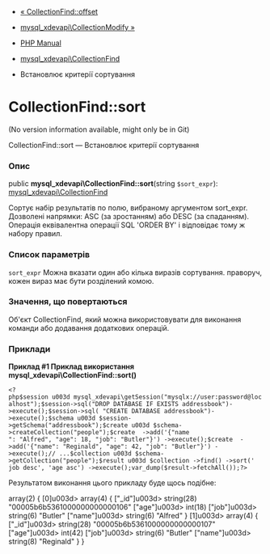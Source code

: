 - [« CollectionFind::offset](mysql-xdevapi-collectionfind.offset.md)
- [mysql_xdevapi\CollectionModify
»](class.mysql-xdevapi-collectionmodify.md)

- [PHP Manual](index.md)
- [mysql_xdevapi\CollectionFind](class.mysql-xdevapi-collectionfind.md)
- Встановлює критерії сортування

# CollectionFind::sort

(No version information available, might only be in Git)

CollectionFind::sort — Встановлює критерії сортування

### Опис

public **mysql_xdevapi\CollectionFind::sort**(string `$sort_expr`):
[mysql_xdevapi\CollectionFind](class.mysql-xdevapi-collectionfind.md)

Сортує набір результатів по полю, вибраному аргументом sort_expr.
Дозволені напрямки: ASC (за зростанням) або DESC (за спаданням).
Операція еквівалентна операції SQL 'ORDER BY' і відповідає тому ж
набору правил.

### Список параметрів

`sort_expr`
Можна вказати один або кілька виразів сортування.
праворуч, кожен вираз має бути розділений комою.

### Значення, що повертаються

Об'єкт CollectionFind, який можна використовувати для виконання команди
або додавання додаткових операцій.

### Приклади

**Приклад #1 Приклад використання
**mysql_xdevapi\CollectionFind::sort()****

` <?php$session u003d mysql_xdevapi\getSession("mysqlx://user:password@localhost");$session->sql("DROP DATABASE IF EXISTS addressbook")->execute();$session->sql( "CREATE DATABASE addressbook")->execute();$schema u003d $session->getSchema("addressbook");$create u003d $schema->createCollection("people");$create  ->add('{"name ": "Alfred", "age": 18, "job": "Butler"}') ->execute();$create  ->add('{"name": "Reginald", "age": 42, "job": "Butler"}') ->execute();// ...$collection u003d $schema->getCollection("people");$result u003d $collection ->find() ->sort(' job desc', 'age asc') ->execute();var_dump($result->fetchAll());?> `

Результатом виконання цього прикладу буде щось подібне:

array(2) {
[0]u003d>
array(4) {
["_id"]u003d>
string(28) "00005b6b5361000000000000106"
["age"]u003d>
int(18)
["job"]u003d>
string(6) "Butler"
["name"]u003d>
string(6) "Alfred"
}
[1]u003d>
array(4) {
["_id"]u003d>
string(28) "00005b6b5361000000000000107"
["age"]u003d>
int(42)
["job"]u003d>
string(6) "Butler"
["name"]u003d>
string(8) "Reginald"
}
}

